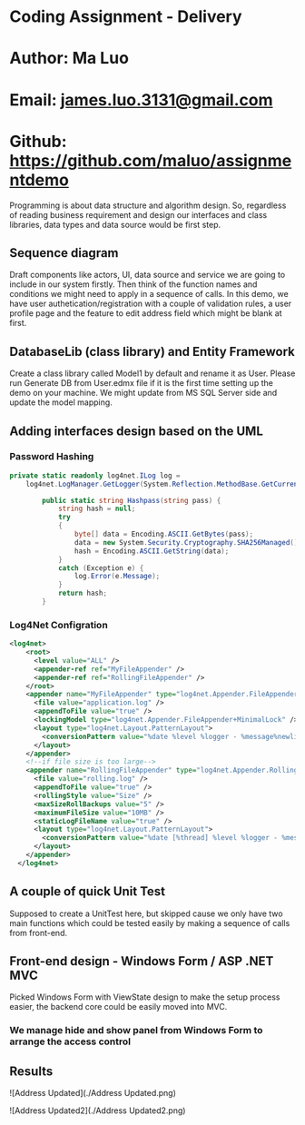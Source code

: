 # Coding Assignment - Delivery

# Author: Ma Luo

# Email: james.luo.3131@gmail.com

# Github: https://github.com/maluo/assignmentdemo

Programming is about data structure and algorithm design.  So, regardless of reading business requirement and design our interfaces and class libraries, data types and data source would be first step.

## Sequence diagram
Draft components like actors, UI, data source and service we are going to include in our system firstly.  Then think of the function names and conditions we might need to apply in a sequence of calls.  In this demo, we have user authetication/registration with a couple of validation rules, a user profile page and the feature to edit address field which might be blank at first.
## DatabaseLib (class library) and Entity Framework
Create a class library called Model1 by default and rename it as User.  Please run Generate DB from User.edmx file if it is the first time setting up the demo on your machine.  We might update from MS SQL Server side and update the model mapping.
## Adding interfaces design based on the UML
### Password Hashing

```c#
private static readonly log4net.ILog log =
    log4net.LogManager.GetLogger(System.Reflection.MethodBase.GetCurrentMethod().DeclaringType);

        public static string Hashpass(string pass) {
            string hash = null;
            try
            {
                byte[] data = Encoding.ASCII.GetBytes(pass);
                data = new System.Security.Cryptography.SHA256Managed().ComputeHash(data);
                hash = Encoding.ASCII.GetString(data);
            }
            catch (Exception e) {
                log.Error(e.Message);
            }
            return hash;
        }
```



### Log4Net Configration

```xml
<log4net>
    <root>
      <level value="ALL" />
      <appender-ref ref="MyFileAppender" />
      <appender-ref ref="RollingFileAppender" />
    </root>
    <appender name="MyFileAppender" type="log4net.Appender.FileAppender">
      <file value="application.log" />
      <appendToFile value="true" />
      <lockingModel type="log4net.Appender.FileAppender+MinimalLock" />
      <layout type="log4net.Layout.PatternLayout">
        <conversionPattern value="%date %level %logger - %message%newline" />
      </layout>
    </appender>
    <!--if file size is too large-->
    <appender name="RollingFileAppender" type="log4net.Appender.RollingFileAppender">
      <file value="rolling.log" />
      <appendToFile value="true" />
      <rollingStyle value="Size" />
      <maxSizeRollBackups value="5" />
      <maximumFileSize value="10MB" />
      <staticLogFileName value="true" />
      <layout type="log4net.Layout.PatternLayout">
        <conversionPattern value="%date [%thread] %level %logger - %message%newline" />
      </layout>
    </appender>
  </log4net>
```



## A couple of quick Unit Test

Supposed to create a UnitTest here, but skipped cause we only have two main functions which could be tested easily by making a sequence of calls from front-end.

## Front-end design - Windows Form / ASP .NET MVC

Picked Windows Form with ViewState design to make the setup process easier, the backend core could be easily moved into MVC.

### We manage hide and show panel from Windows Form to arrange the access control

## Results



![Address Updated](./Address Updated.png)

![Address Updated2](./Address Updated2.png)